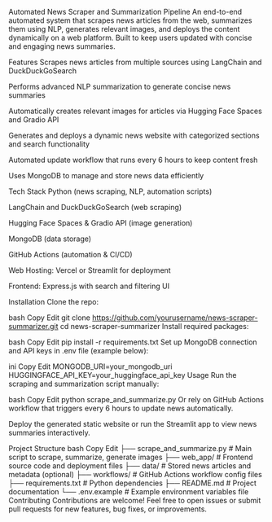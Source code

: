 Automated News Scraper and Summarization Pipeline
An end-to-end automated system that scrapes news articles from the web, summarizes them using NLP, generates relevant images, and deploys the content dynamically on a web platform. Built to keep users updated with concise and engaging news summaries.

Features
Scrapes news articles from multiple sources using LangChain and DuckDuckGoSearch

Performs advanced NLP summarization to generate concise news summaries

Automatically creates relevant images for articles via Hugging Face Spaces and Gradio API

Generates and deploys a dynamic news website with categorized sections and search functionality

Automated update workflow that runs every 6 hours to keep content fresh

Uses MongoDB to manage and store news data efficiently

Tech Stack
Python (news scraping, NLP, automation scripts)

LangChain and DuckDuckGoSearch (web scraping)

Hugging Face Spaces & Gradio API (image generation)

MongoDB (data storage)

GitHub Actions (automation & CI/CD)

Web Hosting: Vercel or Streamlit for deployment

Frontend: Express.js with search and filtering UI

Installation
Clone the repo:

bash
Copy
Edit
git clone https://github.com/yourusername/news-scraper-summarizer.git
cd news-scraper-summarizer
Install required packages:

bash
Copy
Edit
pip install -r requirements.txt
Set up MongoDB connection and API keys in .env file (example below):

ini
Copy
Edit
MONGODB_URI=your_mongodb_uri
HUGGINGFACE_API_KEY=your_huggingface_api_key
Usage
Run the scraping and summarization script manually:

bash
Copy
Edit
python scrape_and_summarize.py
Or rely on GitHub Actions workflow that triggers every 6 hours to update news automatically.

Deploy the generated static website or run the Streamlit app to view news summaries interactively.

Project Structure
bash
Copy
Edit
├── scrape_and_summarize.py       # Main script to scrape, summarize, generate images
├── web_app/                     # Frontend source code and deployment files
├── data/                        # Stored news articles and metadata (optional)
├── workflows/                   # GitHub Actions workflow config files
├── requirements.txt             # Python dependencies
├── README.md                    # Project documentation
└── .env.example                 # Example environment variables file
Contributing
Contributions are welcome! Feel free to open issues or submit pull requests for new features, bug fixes, or improvements.
